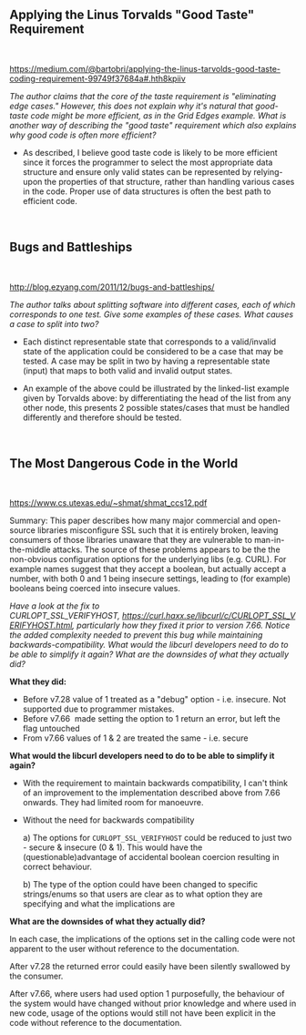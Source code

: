 ## Applying the Linus Torvalds "Good Taste" Requirement

<br/>

https://medium.com/@bartobri/applying-the-linus-tarvolds-good-taste-coding-requirement-99749f37684a#.hth8kpiiv


_The author claims that the core of the taste requirement is "eliminating edge cases." However, this does not explain why it's natural that good-taste code might be more efficient, as in the Grid Edges example. What is another way of describing the "good taste" requirement which also explains why good code is often more efficient?_

- As described, I believe good taste code is likely to be more efficient since it forces the programmer to select the most appropriate data structure and ensure only valid states can be represented by relying-upon the properties of that structure, rather than handling various cases in the code. Proper use of data structures is often the best path to efficient code. 

<br>

## Bugs and Battleships

<br>

http://blog.ezyang.com/2011/12/bugs-and-battleships/

_The author talks about splitting software into different cases, each of which corresponds to one test. Give some examples of these cases. What causes a case to split into two?_

- Each distinct representable state that corresponds to a valid/invalid state of the application could be considered to be a case that may be tested. A case may be split in two by having a representable state (input) that maps to both valid and invalid output states.

- An example of the above could be illustrated by the linked-list example given by Torvalds above: by differentiating the head of the list from any other node, this presents 2 possible states/cases that must be handled differently and therefore should be tested.

<br>

## The Most Dangerous Code in the World

<br>

https://www.cs.utexas.edu/~shmat/shmat_ccs12.pdf

Summary: This paper describes how many major commercial and open-source libraries misconfigure SSL such that it is entirely broken, leaving consumers of those libraries unaware that they are vulnerable to man-in-the-middle attacks. The source of these problems appears to be the the non-obvious configuration options for the underlying libs (e.g. CURL). For example names suggest that they accept a boolean, but actually accept a number, with both 0 and 1 being insecure settings, leading to (for example) booleans being coerced into insecure values.

_Have a look at the fix to CURLOPT_SSL_VERIFYHOST, https://curl.haxx.se/libcurl/c/CURLOPT_SSL_VERIFYHOST.html, particularly how they fixed it prior to version 7.66. Notice the added complexity needed to prevent this bug while maintaining backwards-compatibility. What would the libcurl developers need to do to be able to simplify it again? What are the downsides of what they actually did?_

**What they did:**

- Before v7.28 value of 1 treated as a "debug" option - i.e. insecure. Not supported due to programmer mistakes.
- Before v7.66  made setting the option to 1 return an error, but left the flag untouched
- From v7.66 values of 1 & 2 are treated the same - i.e. secure

**What would the libcurl developers need to do to be able to simplify it again?**

- With the requirement to maintain backwards compatibility, I can't think of an improvement to the implementation described above from 7.66 onwards. They had limited room for manoeuvre.

- Without the need for backwards compatibility

    a) The options for `CURLOPT_SSL_VERIFYHOST` could be reduced to just two - secure & insecure (0 & 1). This would have the (questionable)advantage of accidental boolean coercion resulting in correct behaviour.

    b) The type of the option could have been changed to specific strings/enums so that users are clear as to what option they are specifying and what the implications are

**What are the downsides of what they actually did?**

In each case, the implications of the options set in the calling code were not apparent to the user without reference to the documentation. 

After v7.28 the returned error could easily have been silently swallowed by the consumer. 

After v7.66, where users had used option 1 purposefully, the behaviour of the system would have changed without prior knowledge and where used in new code, usage of the options would still not have been explicit in the code without reference to the documentation.
